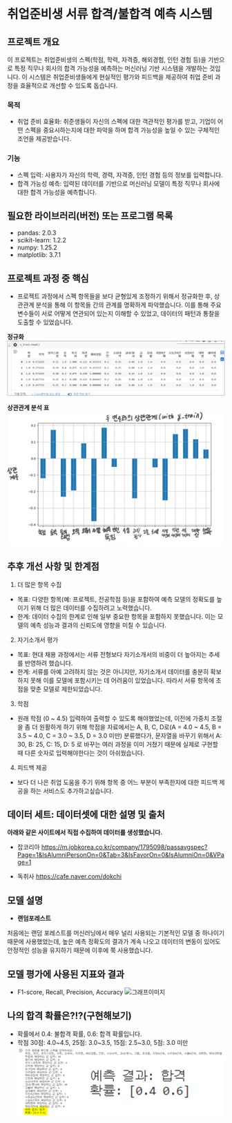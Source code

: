 # 취업준비생 서류 합격/불합격 예측 시스템


## 프로젝트 개요
이 프로젝트는 취업준비생의 스펙(학점, 학력, 자격증, 해외경험, 인턴 경험 등)을 기반으로 특정 직무나 회사의 합격 가능성을 예측하는 머신러닝 기반 시스템을 개발하는 것입니다. 이 시스템은 취업준비생들에게 현실적인 평가와 피드백을 제공하여 취업 준비 과정을 효율적으로 개선할 수 있도록 돕습니다.
### 목적
  - 취업 준비 효율화: 취준생들이 자신의 스펙에 대한 객관적인 평가를 받고, 기업이 어떤 스펙을 중요시하는지에 대한 파악을 하며 합격 가능성을 높일 수 있는 구체적인 조언을 제공받습니다.

### 기능
  - 스펙 입력: 사용자가 자신의 학력, 경력, 자격증, 인턴 경험 등의 정보를 입력합니다.
  - 합격 가능성 예측: 입력된 데이터를 기반으로 머신러닝 모델이 특정 직무나 회사에 대한 합격 가능성을 예측합니다.


## 필요한 라이브러리(버전) 또는 프로그램 목록 
  * pandas: 2.0.3 
  * scikit-learn: 1.2.2
  * numpy: 1.25.2
  * matplotlib: 3.7.1


## 프로젝트 과정 중 핵심
* 프로젝트 과정에서 스펙 항목들을 보다 균형있게 조정하기 위해서 정규화한 후, 상관관계 분석을 통해 이 항목들 간의 관계를 명확하게 파악했습니다. 이를 통해 주요 변수들이 서로 어떻게 연관되어 있는지 이해할 수 있었고, 데이터의 패턴과 통찰을 도출할 수 있었습니다.


__정규화__
![정규화](https://github.com/hyoryeomii/job-seeker/blob/main/%EC%A0%95%EA%B7%9C.png)


__상관관계 분석 표__
  ![상관관계](https://github.com/hyoryeomii/job-seeker/blob/main/%EC%83%81%EA%B4%80%EA%B4%80%EA%B3%84.png)


## 추후 개선 사항 및 한계점 
1. 더 많은 항목 수집
  * 목표: 다양한 항목(예: 프로젝트, 전공학점 등)을 포함하여 예측 모델의 정확도를 높이기 위해 더 많은 데이터를 수집하려고 노력했습니다.
  * 한계: 데이터 수집의 한계로 인해 일부 중요한 항목을 포함하지 못했습니다. 이는 모델의 예측 성능과 결과의 신뢰도에 영향을 미칠 수 있습니다.
2. 자기소개서 평가
  * 목표: 현대 채용 과정에서는 서류 전형보다 자기소개서의 비중이 더 높아지는 추세를 반영하려 했습니다.
  * 한계: 서류를 아예 고려하지 않는 것은 아니지만, 자기소개서 데이터를 충분히 확보하지 못해 이를 모델에 포함시키는 데 어려움이 있었습니다. 따라서 서류 항목에 초점을 맞춘 모델로 제한되었습니다.
3. 학점
  * 원래 학점 (0 ~ 4.5) 입력하여 출력할 수 있도록 해야했었는데, 이전에 가중치 조절을 좀 더 원활하게 하기 위해 학점을 자료에서는 A, B, C, D로(A = 4.0 ~ 4.5, B = 3.5 ~ 4.0, C = 3.0 ~ 3.5, D = 3.0 미만) 분류했다가, 문자열을 바꾸기 위해서 A: 30, B: 25, C: 15, D: 5 로 바꾸는 여러 과정을 이미 거쳤기 때문에 실제로 구현할 때 다른 숫자로 입력해야한다는 것이 아쉬웠습니다.
4. 피드백 제공
  * 보다 더 나은 취업 도움을 주기 위해 항목 중 어느 부분이 부족한지에 대한 피드백 제공을 하는 서비스도 추가하고싶습니다.


## 데이터 세트: 데이터셋에 대한 설명 및 출처

__아래와 같은 사이트에서 직접 수집하여 데이터를 생성했습니다.__
* 잡코리아
https://m.jobkorea.co.kr/company/1795098/passavgspec?Page=1&IsAlumniPersonOn=0&Tab=3&IsFavorOn=0&IsAlumniOn=0&VPage=1


* 독취사
https://cafe.naver.com/dokchi


## 모델 설명
* __랜덤포레스트__

처음에는 랜덤 포레스트를 머신러닝에서 매우 널리 사용되는 기본적인 모델 중 하나이기 때문에 사용했었는데, 높은 예측 정확도의 결과가 계속 나오고 데이터의 변동이 있어도 안정적인 성능을 유지하기 때문에 이후에 쭉 사용했습니다.


## 모델 평가에 사용된 지표와 결과
* F1-score, Recall, Precision, Accuracy
  ![그래프이미지](https://github.com/hyoryeomii/job-seeker/blob/main/%ED%91%9C.png)


## 나의 합격 확률은?!?(구현해보기)

* 확률에서 0.4: 불합격 확률, 0.6: 합격 확률입니다.
* 학점 30점: 4.0~4.5, 25점: 3.0~3.5, 15점: 2.5~3.0, 5점: 3.0 미만
![구현](https://github.com/hyoryeomii/job-seeker/blob/main/%EA%B5%AC%ED%98%84.png)
